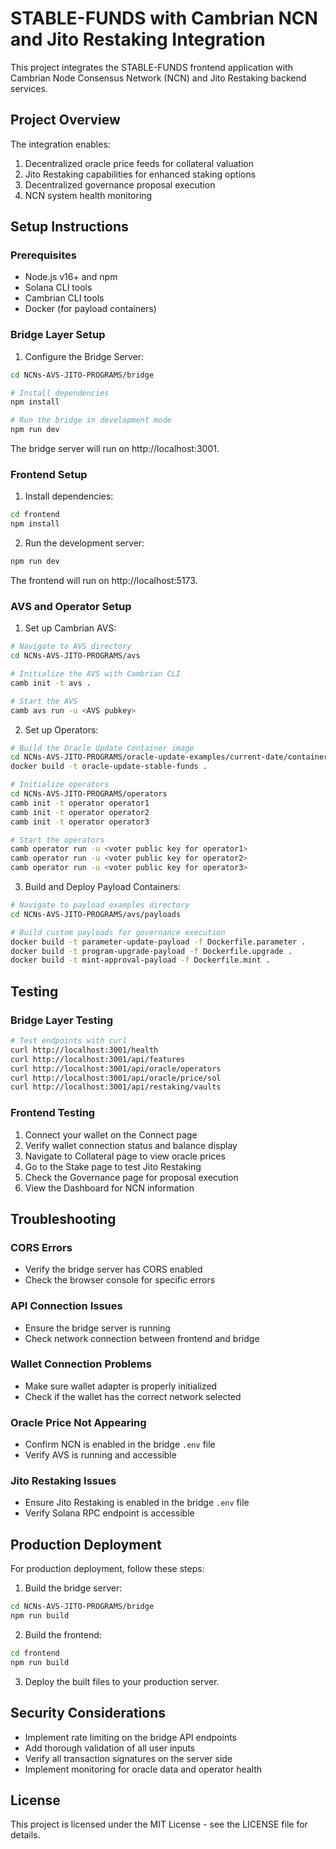 # STABLE-FUNDS with Cambrian NCN and Jito Restaking Integration

This project integrates the STABLE-FUNDS frontend application with Cambrian Node Consensus Network (NCN) and Jito Restaking backend services.

## Project Overview

The integration enables:

1. Decentralized oracle price feeds for collateral valuation
2. Jito Restaking capabilities for enhanced staking options
3. Decentralized governance proposal execution
4. NCN system health monitoring

## Setup Instructions

### Prerequisites

- Node.js v16+ and npm
- Solana CLI tools
- Cambrian CLI tools
- Docker (for payload containers)

### Bridge Layer Setup

1. Configure the Bridge Server:

```bash
cd NCNs-AVS-JITO-PROGRAMS/bridge

# Install dependencies
npm install

# Run the bridge in development mode
npm run dev
```

The bridge server will run on http://localhost:3001.

### Frontend Setup

1. Install dependencies:

```bash
cd frontend
npm install
```

2. Run the development server:

```bash
npm run dev
```

The frontend will run on http://localhost:5173.

### AVS and Operator Setup

1. Set up Cambrian AVS:

```bash
# Navigate to AVS directory
cd NCNs-AVS-JITO-PROGRAMS/avs

# Initialize the AVS with Cambrian CLI
camb init -t avs .

# Start the AVS
camb avs run -u <AVS pubkey>
```

2. Set up Operators:

```bash
# Build the Oracle Update Container image
cd NCNs-AVS-JITO-PROGRAMS/oracle-update-examples/current-date/container-stream
docker build -t oracle-update-stable-funds .

# Initialize operators
cd NCNs-AVS-JITO-PROGRAMS/operators
camb init -t operator operator1
camb init -t operator operator2
camb init -t operator operator3

# Start the operators
camb operator run -u <voter public key for operator1>
camb operator run -u <voter public key for operator2>
camb operator run -u <voter public key for operator3>
```

3. Build and Deploy Payload Containers:

```bash
# Navigate to payload examples directory
cd NCNs-AVS-JITO-PROGRAMS/avs/payloads

# Build custom payloads for governance execution
docker build -t parameter-update-payload -f Dockerfile.parameter .
docker build -t program-upgrade-payload -f Dockerfile.upgrade .
docker build -t mint-approval-payload -f Dockerfile.mint .
```

## Testing

### Bridge Layer Testing

```bash
# Test endpoints with curl
curl http://localhost:3001/health
curl http://localhost:3001/api/features
curl http://localhost:3001/api/oracle/operators
curl http://localhost:3001/api/oracle/price/sol
curl http://localhost:3001/api/restaking/vaults
```

### Frontend Testing

1. Connect your wallet on the Connect page
2. Verify wallet connection status and balance display
3. Navigate to Collateral page to view oracle prices
4. Go to the Stake page to test Jito Restaking
5. Check the Governance page for proposal execution
6. View the Dashboard for NCN information

## Troubleshooting

### CORS Errors

- Verify the bridge server has CORS enabled
- Check the browser console for specific errors

### API Connection Issues

- Ensure the bridge server is running
- Check network connection between frontend and bridge

### Wallet Connection Problems

- Make sure wallet adapter is properly initialized
- Check if the wallet has the correct network selected

### Oracle Price Not Appearing

- Confirm NCN is enabled in the bridge `.env` file
- Verify AVS is running and accessible

### Jito Restaking Issues

- Ensure Jito Restaking is enabled in the bridge `.env` file
- Verify Solana RPC endpoint is accessible

## Production Deployment

For production deployment, follow these steps:

1. Build the bridge server:

```bash
cd NCNs-AVS-JITO-PROGRAMS/bridge
npm run build
```

2. Build the frontend:

```bash
cd frontend
npm run build
```

3. Deploy the built files to your production server.

## Security Considerations

- Implement rate limiting on the bridge API endpoints
- Add thorough validation of all user inputs
- Verify all transaction signatures on the server side
- Implement monitoring for oracle data and operator health

## License

This project is licensed under the MIT License - see the LICENSE file for details. 